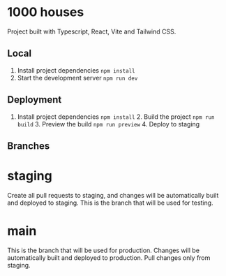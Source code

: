 # 1000 houses

Project built with Typescript, React, Vite and Tailwind CSS.

## Local

1. Install project dependencies
   `npm install`
2. Start the development server
   `npm run dev`

## Deployment

1. Install project dependencies
   `npm install` 2. Build the project
   `npm run build` 3. Preview the build
   `npm run preview` 4. Deploy to staging

## Branches

# staging

Create all pull requests to staging, and changes will be automatically built and deployed to staging. This is the branch that will be used for testing.

# main

This is the branch that will be used for production. Changes will be automatically built and deployed to production. Pull changes only from staging.

